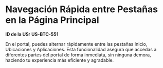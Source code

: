 # Navegación Rápida entre Pestañas en la Página Principal

**ID de la US:** **US-BTC-551**

En el portal, puedes alternar rápidamente entre las pestañas Inicio, Ubicaciones y Aplicaciones. Esta funcionalidad asegura que accedas a diferentes partes del portal de forma inmediata, sin ninguna demora, haciendo tu experiencia más eficiente y agradable.